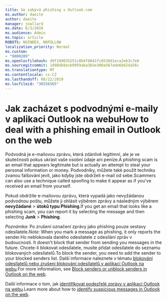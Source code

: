 ```yaml
---
title: Se zabývá phishing v Outlook.com
ms.author: daeite
author: daeite
manager: joallard
ms.date: 6/3/2019
ms.audience: Admin
ms.topic: article
ROBOTS: NOINDEX, NOFOLLOW
localization_priority: Normal
ms.custom:
- "9000289"
ms.openlocfilehash: d9f199035251c8b4f8041fc8530d1eca2eb3c7e8
ms.sourcegitcommit: 1d98db8acb9959aba3b5e308a567ade6b62da56c
ms.translationtype: MT
ms.contentlocale: cs-CZ
ms.lasthandoff: 08/22/2019
ms.locfileid: "36556565"
---
```

# <a name="how-to-deal-with-a-phishing-email-in-outlook-on-the-web"></a><span data-ttu-id="82ed4-102">Jak zacházet s podvodnými e-maily v aplikaci Outlook na webu</span><span class="sxs-lookup"><span data-stu-id="82ed4-102">How to deal with a phishing email in Outlook on the web</span></span>

<span data-ttu-id="82ed4-103">Podvodná je e-mailovou zprávu, která zdánlivě legitimní, ale je ve skutečnosti pokus ukrást vaše osobní údaje ani peníze.</span><span class="sxs-lookup"><span data-stu-id="82ed4-103">A phishing scam is an email that appears legitimate but is actually an attempt to steal your personal information or money.</span></span> <span data-ttu-id="82ed4-104">Podvodníky, můžete také použít techniku zvanou falšování jevit, jako kdyby jste obdrželi e-mail od sebe.</span><span class="sxs-lookup"><span data-stu-id="82ed4-104">Scammers can also use a technique called spoofing to make it appear as if you've received an email from yourself.</span></span>

<span data-ttu-id="82ed4-105">Pokud obdržíte e-mailovou zprávu, která vypadá jako nevyžádanou podvodnou poštu, můžete ji ohlásit výběrem zprávy a následným výběrem **nevyžádané** > **útoků typu Phishing**.</span><span class="sxs-lookup"><span data-stu-id="82ed4-105">If you get an email that looks like a phishing scam, you can report it by selecting the message and then selecting **Junk** > **Phishing**.</span></span>

<span data-ttu-id="82ed4-106">*Poznámka:* Po zrušení označení zprávy jako phishing pouze sestavy odesílatele.</span><span class="sxs-lookup"><span data-stu-id="82ed4-106">*Note:* When you mark a message as phishing, it only reports the sender.</span></span><span data-ttu-id="82ed4-107">Ho neblokovala daného odesílatele z odesílání zpráv v budoucnosti.</span><span class="sxs-lookup"><span data-stu-id="82ed4-107"> It doesn't block that sender from sending you messages in the future.</span></span> <span data-ttu-id="82ed4-108">Chcete-li blokovat odesílatele, musíte přidat odesílatele do seznamu blokovaných odesílatelů.</span><span class="sxs-lookup"><span data-stu-id="82ed4-108">To block the sender, you need to add the sender to your blocked senders list.</span></span> <span data-ttu-id="82ed4-109">Další informace naleznete v tématu [blokování odesílatelů nebo zrušení blokování odesílatelů v aplikaci Outlook na webu](https://support.office.com/article/9bf812d4-6995-4d19-901a-76d6e26939b0).</span><span class="sxs-lookup"><span data-stu-id="82ed4-109">For more information, see [Block senders or unblock senders in Outlook on the web](https://support.office.com/article/9bf812d4-6995-4d19-901a-76d6e26939b0).</span></span>

<span data-ttu-id="82ed4-110">Další informace o tom, jak [identifikovat podezřelé zprávy v aplikaci Outlook na webu](https://support.office.com/article/3d44102b-6ce3-4f7c-a359-b623bec82206).</span><span class="sxs-lookup"><span data-stu-id="82ed4-110">Learn more about how to [identify suspicious messages in Outlook on the web](https://support.office.com/article/3d44102b-6ce3-4f7c-a359-b623bec82206).</span></span>